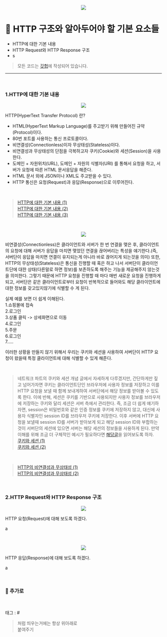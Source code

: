 <p align="center">
<img src="https://user-images.githubusercontent.com/59492312/161483356-b3db1b9f-f64f-46cb-97cb-2c0f76995989.png">
</p>

# 🎈 HTTP 구조와 알아두어야 할 기본 요소들

* HTTP에 대한 기본 내용
* HTTP Request와 HTTP Response 구조
* s

> 모든 코드는 [깃헙](https://github.com/sooolog/dev-spring-springboot)에 작성되어 있습니다.

* * *

<br>



### 1.HTTP에 대한 기본 내용

<p align="center">
<img src="https://user-images.githubusercontent.com/59492312/161484168-8ce33c96-9910-4ab0-888c-59b23c4ee85a.png">
</p>

HTTP(HyperText Transfer Protocol) 란?         
* HTML(HyperText Markup Language)를 주고받기 위해 만들어진 규약(Protocol)이다.
* 80번 포트를 사용하는 통신 프로토콜이다.
* 비연결성(Connectionless)이자 무상태성(Stateless)이다.
* 비연결성과 무상태성의 단점을 극복하고자 쿠키(Cookie)와 세션(Session)을 사용한다.
* 도메인 + 자원위치(URL), 도메인 + 자원의 식별자(URI) 를 통해서 요청을 하고, 서버가 요청에 따른 HTML 문서응답을 해준다.
* HTML 문서 외에 JSON이나 XML도 주고받을 수 있다.
* HTTP 통신은 요청(Request)과 응답(Response)으로 이루어진다.

<br>

> [HTTP에 대한 기본 내용 (1)](https://velog.io/@doomchit_3/Internet-HTTP-%EA%B0%9C%EB%85%90%EC%B0%A8%EB%A0%B7-IMBETPY)        
> [HTTP에 대한 기본 내용 (2)](https://velog.io/@sehy/Http)      
> [HTTP에 대한 기본 내용 (3)](https://velog.io/@teddybearjung/HTTP-%EA%B5%AC%EC%A1%B0-%EB%B0%8F-%ED%95%B5%EC%8B%AC-%EC%9A%94%EC%86%8C)

<br>

<p align="center">
<img src="https://user-images.githubusercontent.com/59492312/161544914-03ff6e7d-8c0d-435d-9d03-765cd80d199b.png">
</p>

비연결성(Connectionless)은 클라이언트와 서버가 한 번 연결을 맺은 후, 클라이언트의 요청에 대해 서버가 응답을 마치면
맺었던 연결을 끊어버리는 특성을 얘기한다.(즉, 서버단이 응답을 마치면 연결이 유지되는게 아니라 바로 끊어지게 되는것을 의미)
또한, HTTP의 무상태성(Stateless)은 통신을 진행할 때 혹은 하고 나서 서버단이 클라이언트단에 대한 상태(다른말로 하면 정보)를 보존하도록 해주는
기능을 제공해주지 않는것을 의미한다. 그렇기 때문에 HTTP 요청을 진행할 때 마다 매번 새로운 요청을 진행하게 되고, 서버단은
같은 클라이언트로부터 요청이 반복적으로 들어와도 해당 클라이언트에 대한 정보를 갖고있지않기에 식별할 수 게 된다.      

실제 예를 보면 더 쉽게 이해된다.    
1.쇼핑몰에 접속    
2.로그인      
3.상품 클릭 -> 상세화면으로 이동     
4.로그인      
5.주문     
6.로그인      
7.....    

이러한 상황을 만들지 않기 위해서 우리는 쿠키와 세션을 사용하여 서버단이 HTTP 요청이 왔을때 특정 클라이언트에 대해
식별할 수 있게 해준다.

<br>

> 네트워크 파트의 쿠키와 세션 개념 글에서 자세하게 다루겠지만, 간단하게만 짚고 넘어가자면 쿠키는 클라이언트단인 브라우저에
> 사용자 정보를 저장하고 이를 HTTP 요청을 보낼 때 함께 보내게하여 서버단에서 해당 정보를 받아볼 수 있도록 한다. 이에 반해,
> 세션은 쿠키를 기반으로 사용되지만 사용자 정보를 브라우저에 저장하는 쿠키와 달리 세션은 서버 측에서 관리한다. 즉,
> 조금 더 쉽게 얘기하자면, session은 비밀번호와 같은 인증 정보를 쿠키에 저장하지 않고, 대신에 사용자 식별자인 session ID를
> 브라우저 쿠키에 저장한다. 이후 서버에 HTTP 요청을 보낼때 session ID를 서버가 받아보게 되고 해당 session ID와 부합하는 것이
> 서버단의 세션에 있으면 서버는 해당 세션의 정보들을 사용하게 된다. 만약 이해를 위해 조금 더 구체적인 예시가 필요하다면 [해당글](https://interconnection.tistory.com/74)을
> 읽어보도록 하자.      
> [쿠키와 세션 (1)](https://velog.io/@cjung5318/%EC%BF%A0%ED%82%A4-%EC%84%B8%EC%85%98-%ED%86%A0%ED%81%B0%EC%9D%98-%EC%B0%A8%EC%9D%B4%EC%A0%90)          
> [쿠키와 세션 (2)](https://interconnection.tistory.com/74)

<br>

> [HTTP의 비연결성과 무상태성 (1)](https://victorydntmd.tistory.com/286)     
> [HTTP의 비연결성과 무상태성 (2)](https://minjoon950425.tistory.com/109)

<br>



### 2.HTTP Request와 HTTP Response 구조

<p align="center">
<img src="https://user-images.githubusercontent.com/59492312/161484177-a4fc147c-b430-4636-b31d-a6c98e1fbd33.png">
</p>

HTTP 요청(Request)에 대해 보도록 하겠다.

a

<br>

<p align="center">
<img src="https://user-images.githubusercontent.com/59492312/161689682-1bb606e1-be0b-4ff3-9e64-78d8a05b376e.png">
</p>

HTTP 응답(Response)에 대해 보도록 하겠다.

a

<br>


### 🚀 추가로

<br>

태그 : #

> 처럼 띄우는거에는 항상 위아래로 <br> 붙여주기
